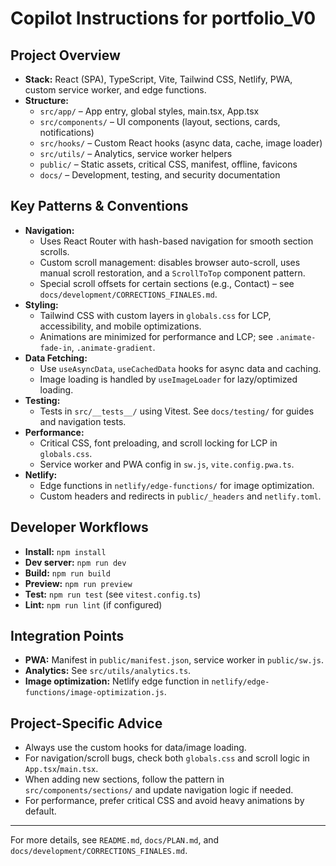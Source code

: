# Copilot Instructions for portfolio_V0

## Project Overview
- **Stack:** React (SPA), TypeScript, Vite, Tailwind CSS, Netlify, PWA, custom service worker, and edge functions.
- **Structure:**
  - `src/app/` – App entry, global styles, main.tsx, App.tsx
  - `src/components/` – UI components (layout, sections, cards, notifications)
  - `src/hooks/` – Custom React hooks (async data, cache, image loader)
  - `src/utils/` – Analytics, service worker helpers
  - `public/` – Static assets, critical CSS, manifest, offline, favicons
  - `docs/` – Development, testing, and security documentation

## Key Patterns & Conventions
- **Navigation:**
  - Uses React Router with hash-based navigation for smooth section scrolls.
  - Custom scroll management: disables browser auto-scroll, uses manual scroll restoration, and a `ScrollToTop` component pattern.
  - Special scroll offsets for certain sections (e.g., Contact) – see `docs/development/CORRECTIONS_FINALES.md`.
- **Styling:**
  - Tailwind CSS with custom layers in `globals.css` for LCP, accessibility, and mobile optimizations.
  - Animations are minimized for performance and LCP; see `.animate-fade-in`, `.animate-gradient`.
- **Data Fetching:**
  - Use `useAsyncData`, `useCachedData` hooks for async data and caching.
  - Image loading is handled by `useImageLoader` for lazy/optimized loading.
- **Testing:**
  - Tests in `src/__tests__/` using Vitest. See `docs/testing/` for guides and navigation tests.
- **Performance:**
  - Critical CSS, font preloading, and scroll locking for LCP in `globals.css`.
  - Service worker and PWA config in `sw.js`, `vite.config.pwa.ts`.
- **Netlify:**
  - Edge functions in `netlify/edge-functions/` for image optimization.
  - Custom headers and redirects in `public/_headers` and `netlify.toml`.

## Developer Workflows
- **Install:** `npm install`
- **Dev server:** `npm run dev`
- **Build:** `npm run build`
- **Preview:** `npm run preview`
- **Test:** `npm run test` (see `vitest.config.ts`)
- **Lint:** `npm run lint` (if configured)

## Integration Points
- **PWA:** Manifest in `public/manifest.json`, service worker in `public/sw.js`.
- **Analytics:** See `src/utils/analytics.ts`.
- **Image optimization:** Netlify edge function in `netlify/edge-functions/image-optimization.js`.

## Project-Specific Advice
- Always use the custom hooks for data/image loading.
- For navigation/scroll bugs, check both `globals.css` and scroll logic in `App.tsx`/`main.tsx`.
- When adding new sections, follow the pattern in `src/components/sections/` and update navigation logic if needed.
- For performance, prefer critical CSS and avoid heavy animations by default.

---

For more details, see `README.md`, `docs/PLAN.md`, and `docs/development/CORRECTIONS_FINALES.md`.
